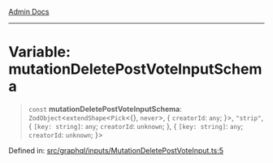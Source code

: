 [Admin Docs](/)

***

# Variable: mutationDeletePostVoteInputSchema

> `const` **mutationDeletePostVoteInputSchema**: `ZodObject`\<`extendShape`\<`Pick`\<\{\}, `never`\>, \{ `creatorId`: `any`; \}\>, `"strip"`, \{ `[key: string]`: `any`;  `creatorId`: `unknown`; \}, \{ `[key: string]`: `any`;  `creatorId`: `unknown`; \}\>

Defined in: [src/graphql/inputs/MutationDeletePostVoteInput.ts:5](https://github.com/PalisadoesFoundation/talawa-api/blob/2cc2354b3599462f5e9976dfd00bd2cfa22095cb/src/graphql/inputs/MutationDeletePostVoteInput.ts#L5)
